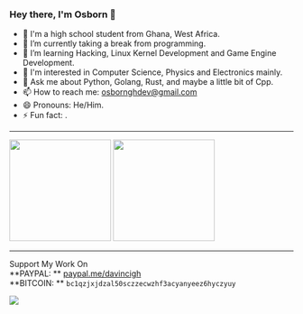 ### Hey there, I'm Osborn 👋

- 🔭 I'm a high school student from Ghana, West Africa.
- 🎯 I’m currently taking a break from programming.
- 🌱 I’m learning Hacking, Linux Kernel Development and Game Engine Development.
- 🦿 I'm interested in Computer Science, Physics and Electronics mainly.
- 💬 Ask me about Python, Golang, Rust, and maybe a little bit of Cpp.
- 📫 How to reach me: osbornghdev@gmail.com
- 😄 Pronouns: He/Him.
- ⚡ Fun fact: .
<hr>

<div>
 <img height="180em" src="https://github-readme-stats.vercel.app/api?username=osborngh&layout=compact&show_icons=true&theme=dark" />
 <img height="180em" src="https://github-readme-stats.vercel.app/api/top-langs/?username=osborngh&layout=compact&langs_count=6&theme=dark&hide=css,scss,html,tex,makefile" />
</div>
<hr>

Support My Work On<br>
**PAYPAL: **    [paypal.me/davincigh](https://www.paypal.me/davincigh)<br>
**BITCOIN: **   `bc1qzjxjdzal50sczzecwzhf3acyanyeez6hyczyuy` <br>

![](https://komarev.com/ghpvc/?username=osborngh)
